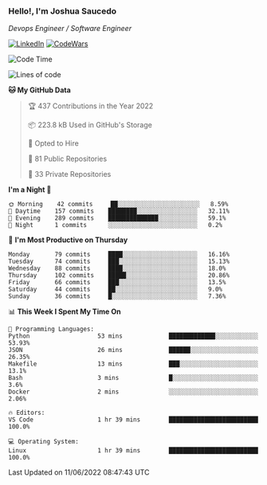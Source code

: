 ### Hello!, I'm Joshua Saucedo
*Devops Engineer / Software Engineer*  

[![LinkedIn](https://img.shields.io/badge/LinkedIn-0073b1?logo=linkedin&style=flat-square&logoColor=white)](https://www.linkedin.com/in/joshua-nathanael-saucedo-uriarte-bb0336169/)
[![CodeWars](https://www.codewars.com/users/joshuansu0897/badges/micro)](https://www.codewars.com/users/joshuansu0897)

<!--START_SECTION:waka-->
![Code Time](http://img.shields.io/badge/Code%20Time-0%20secs-blue)

![Lines of code](https://img.shields.io/badge/From%20Hello%20World%20I%27ve%20Written-2%20Million%20lines%20of%20code-blue)

**🐱 My GitHub Data** 

> 🏆 437 Contributions in the Year 2022
 > 
> 📦 223.8 kB Used in GitHub's Storage 
 > 
> 💼 Opted to Hire
 > 
> 📜 81 Public Repositories 
 > 
> 🔑 33 Private Repositories  
 > 
**I'm a Night 🦉** 

```text
🌞 Morning    42 commits     ██░░░░░░░░░░░░░░░░░░░░░░░   8.59% 
🌆 Daytime    157 commits    ████████░░░░░░░░░░░░░░░░░   32.11% 
🌃 Evening    289 commits    ██████████████░░░░░░░░░░░   59.1% 
🌙 Night      1 commits      ░░░░░░░░░░░░░░░░░░░░░░░░░   0.2%

```
📅 **I'm Most Productive on Thursday** 

```text
Monday       79 commits     ████░░░░░░░░░░░░░░░░░░░░░   16.16% 
Tuesday      74 commits     ███░░░░░░░░░░░░░░░░░░░░░░   15.13% 
Wednesday    88 commits     ████░░░░░░░░░░░░░░░░░░░░░   18.0% 
Thursday     102 commits    █████░░░░░░░░░░░░░░░░░░░░   20.86% 
Friday       66 commits     ███░░░░░░░░░░░░░░░░░░░░░░   13.5% 
Saturday     44 commits     ██░░░░░░░░░░░░░░░░░░░░░░░   9.0% 
Sunday       36 commits     █░░░░░░░░░░░░░░░░░░░░░░░░   7.36%

```


📊 **This Week I Spent My Time On** 

```text
💬 Programming Languages: 
Python                   53 mins             █████████████░░░░░░░░░░░░   53.93% 
JSON                     26 mins             ██████░░░░░░░░░░░░░░░░░░░   26.35% 
Makefile                 13 mins             ███░░░░░░░░░░░░░░░░░░░░░░   13.1% 
Bash                     3 mins              █░░░░░░░░░░░░░░░░░░░░░░░░   3.6% 
Docker                   2 mins              ░░░░░░░░░░░░░░░░░░░░░░░░░   2.06%

🔥 Editors: 
VS Code                  1 hr 39 mins        █████████████████████████   100.0%

💻 Operating System: 
Linux                    1 hr 39 mins        █████████████████████████   100.0%

```


 Last Updated on 11/06/2022 08:47:43 UTC
<!--END_SECTION:waka-->

